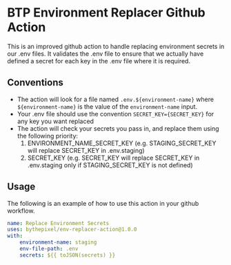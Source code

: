 # BTP Environment Replacer Github Action

This is an improved github action to handle replacing environment secrets in our .env files.
It validates the .env file to ensure that we actually have defined a secret for each key in the .env file where it is required.

## Conventions
- The action will look for a file named `.env.${environment-name}` where `${environment-name}` is the value of the `environment-name` input.
- Your .env file should use the convention `SECRET_KEY={SECRET_KEY}` for any key you want replaced
- The action will check your secrets you pass in, and replace them using the following priority:
  1. ENVIRONMENT_NAME_SECRET_KEY (e.g. STAGING_SECRET_KEY will replace SECRET_KEY in .env.staging)
  2. SECRET_KEY (e.g. SECRET_KEY will replace SECRET_KEY in .env.staging only if STAGING_SECRET_KEY is not defined)

## Usage

The following is an example of how to use this action in your github workflow.
```yaml
name: Replace Environment Secrets
uses: bythepixel/env-replacer-action@1.0.0
with:
    environment-name: staging
    env-file-path: .env
    secrets: ${{ toJSON(secrets) }}
```